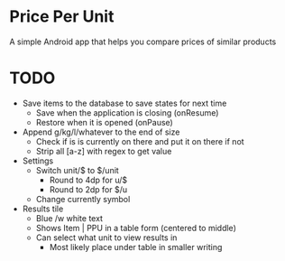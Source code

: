 # Price Per Unit
A simple Android app that helps you compare prices of similar products

# TODO
- Save items to the database to save states for next time
    - Save when the application is closing (onResume)
    - Restore when it is opened (onPause)
- Append g/kg/l/whatever to the end of size
    - Check if is is currently on there and put it on there if not
    - Strip all [a-z] with regex to get value
- Settings
    - Switch unit/$ to $/unit
        - Round to 4dp for u/$
        - Round to 2dp for $/u
    - Change currently symbol
- Results tile
    - Blue /w white text
    - Shows Item | PPU in a table form (centered to middle)
    - Can select what unit to view results in
        - Most likely place under table in smaller writing